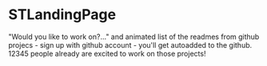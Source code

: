 # STLandingPage
"Would you like to work on?..." and animated list of the readmes from github projecs - sign up with github account - you'll get autoadded to the github. 12345 people already are excited to work on those projects!
